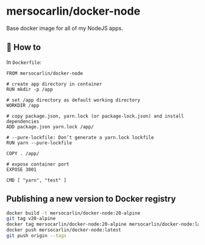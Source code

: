 # mersocarlin/docker-node

Base docker image for all of my NodeJS apps.

## 📖 How to

In `Dockerfile`:

```
FROM mersocarlin/docker-node

# create app directory in container
RUN mkdir -p /app

# set /app directory as default working directory
WORKDIR /app

# copy package.json, yarn.lock (or package-lock.json) and install dependencies
ADD package.json yarn.lock /app/

# --pure-lockfile: Don’t generate a yarn.lock lockfile
RUN yarn --pure-lockfile

COPY . /app/

# expose container port
EXPOSE 3001

CMD [ "yarn", "test" ]
```

## Publishing a new version to Docker registry

```bash
docker build -t mersocarlin/docker-node:20-alpine
git tag v20-alpine
docker tag mersocarlin/docker-node:20-alpine mersocarlin/docker-node:latest
docker push mersocarlin/docker-node:latest
git push origin --tags
```
